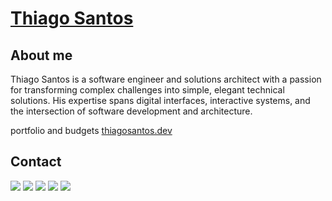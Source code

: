  # <a href="https://www.linkedin.com/in/thiagosanntos/">Thiago Santos</a>
 
## About me
Thiago Santos is a software engineer and solutions architect with a passion for transforming complex challenges into simple, elegant technical solutions. His expertise spans digital interfaces, interactive systems, and the intersection of software development and architecture.
<br>

portfolio and budgets
<a href="thiagosantos.dev" target="_blank">thiagosantos.dev</a>

<div> 
 
 ## Contact
 
  <a href="https://www.youtube.com/@th1agodev" target="_blank"><img src="https://img.shields.io/badge/YouTube-FF0000?style=for-the-badge&logo=youtube&logoColor=white" target="_blank"></a>
  <a href="https://www.instagram.com/th1ago.dev/" target="_blank"><img src="https://img.shields.io/badge/-Instagram-%23E4405F?style=for-the-badge&logo=instagram&logoColor=white" target="_blank"></a>
 	<a href="https://www.twitch.tv/th1agaotv" target="_blank"><img src="https://img.shields.io/badge/Twitch-9146FF?style=for-the-badge&logo=twitch&logoColor=white" target="_blank"></a>
  <a href = "mailto:thiagosantosdevelop@gmail.com"><img src="https://img.shields.io/badge/-Gmail-%23333?style=for-the-badge&logo=gmail&logoColor=white" target="_blank"></a>
  <a href="https://www.linkedin.com/in/thiagosanntos" target="_blank"><img src="https://img.shields.io/badge/-LinkedIn-%230077B5?style=for-the-badge&logo=linkedin&logoColor=white" target="_blank"></a> 
</div>
